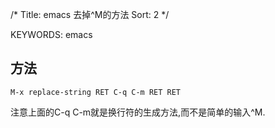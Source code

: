 /*
 Title:  emacs 去掉^M的方法 
 Sort: 2
 */
 
KEYWORDS: emacs

## 方法  
```
M-x replace-string RET C-q C-m RET RET
```
注意上面的C-q C-m就是换行符的生成方法,而不是简单的输入^M.
